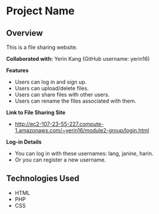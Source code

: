 # Project Name

## Overview
This is a file sharing website.

**Collaborated with:** Yerin Kang (GitHub username: yerin16)

**Features**
* Users can log in and sign up.
* Users can upload/delete files.
* Users can share files with other users.
* Users can rename the files associated with them.

**Link to File Sharing Site**
* http://ec2-107-23-55-227.compute-1.amazonaws.com/~yerin16/module2-group/login.html

**Log-in Details**
* You can log in with these usernames: lang, janine, harin.
* Or you can register a new username.

## Technologies Used
- HTML
- PHP
- CSS
